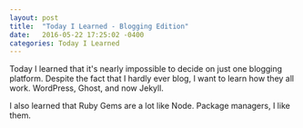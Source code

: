 ```yaml
---
layout: post
title:  "Today I Learned - Blogging Edition"
date:   2016-05-22 17:25:02 -0400
categories: Today I Learned
---
```


Today I learned that it's nearly impossible to decide on just one blogging platform. Despite the fact that I hardly ever blog, I want to learn how they all work. WordPress, Ghost, and now Jekyll.

I also learned that Ruby Gems are a lot like Node. Package managers, I like them.
